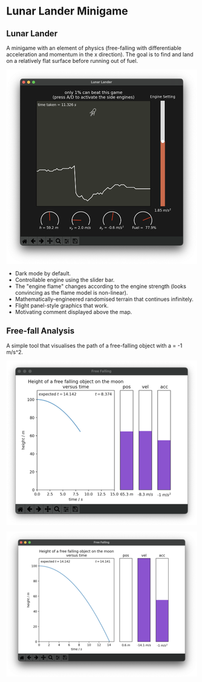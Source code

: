 # Lunar Lander Minigame

## Lunar Lander

A minigame with an element of physics (free-falling with differentiable acceleration and momentum in the x direction). The goal is to find and land on a relatively flat surface before running out of fuel.

![](../readme/lunar_lander.png)

* Dark mode by default.
* Controllable engine using the slider bar.
* The "engine flame" changes according to the engine strength (looks convincing as the flame model is non-linear).
* Mathematically-engineered randomised terrain that continues infinitely.
* Flight panel-style graphics that work.
* Motivating comment displayed above the map.


## Free-fall Analysis

A simple tool that visualises the path of a free-falling object with a = -1 m/s^2.

![](../readme/freefalling1.png)

![](../readme/freefalling2.png)

